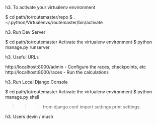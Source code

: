 
h3. To activate your virtualenv environment

$ cd path/to/routemaster/repo
$ . ~/.python/Virtualenvs/routemaster/bin/activate 

h3. Run Dev Server

$ cd path/to/routemaster
Activate the virtualenv environment
$ python manage.py runserver

h3. Useful URLs

http://localhost:8000/admin     - Configure the races, checkpoints, etc
http://localhost:8000/races     - Run the calculations

h3. Run Local Django Console

$ cd path/to/routemaster
Activate the virtualenv environment
$ python manage.py shell
>>> from django.conf import settings
>>> print settings.<tab>

h3. Users
devin / mush





